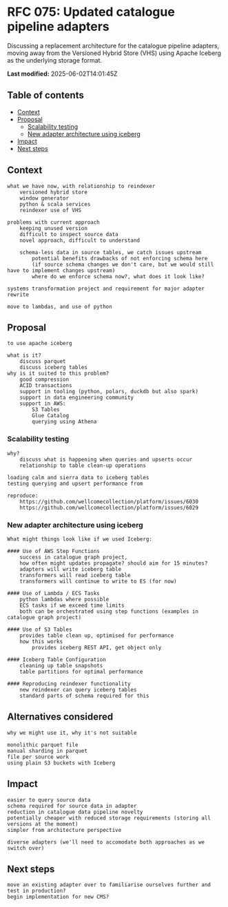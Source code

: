 
# RFC 075: Updated catalogue pipeline adapters

Discussing a replacement architecture for the catalogue pipeline adapters, moving away from the Versioned Hybrid Store (VHS) using Apache Iceberg as the underlying storage format.

**Last modified:** 2025-06-02T14:01:45Z

## Table of contents

- [Context](#context)
- [Proposal](#proposal)
  - [Scalability testing](#scalability-testing)
  - [New adapter architecture using iceberg](#new-adapter-architecture-using-iceberg)
- [Impact](#impact)
- [Next steps](#next-steps)

## Context
    what we have now, with relationship to reindexer
        versioned hybrid store
        window generator
        python & scala services
        reindexer use of VHS

    problems with current approach
        keeping unused version
        difficult to inspect source data
        novel approach, difficult to understand

        schema-less data in source tables, we catch issues upstream 
            potential benefits drawbacks of not enforcing schema here 
            (if source schema changes we don't care, but we would still have to implement changes upstream)
            where do we enforce schema now?, what does it look like?

    systems transformation project and requirement for major adapter rewrite

    move to lambdas, and use of python

## Proposal 
    to use apache iceberg
    
    what is it?
        discuss parquet
        discuss iceberg tables
    why is it suited to this problem?
        good compression
        ACID transactions
        support in tooling (python, polars, duckdb but also spark)
        support in data engineering community
        support in AWS:
            S3 Tables
            Glue Catalog 
            querying using Athena

### Scalability testing
    why?
        discuss what is happening when queries and upserts occur
        relationship to table clean-up operations

    loading calm and sierra data to iceberg tables
    testing querying and upsert performance from 

    reproduce: 
        https://github.com/wellcomecollection/platform/issues/6030
        https://github.com/wellcomecollection/platform/issues/6029 
        
### New adapter architecture using iceberg

    What might things look like if we used Iceberg:

    #### Use of AWS Step Functions
        success in catalogue graph project, 
        how often might updates propagate? should aim for 15 minutes?
        adapters will write iceberg table
        transformers will read iceberg table 
        transformers will continue to write to ES (for now)

    #### Use of Lambda / ECS Tasks
        python lambdas where possible
        ECS tasks if we exceed time limits
        both can be orchestrated using step functions (examples in catalogue graph project)

    #### Use of S3 Tables
        provides table clean up, optimised for performance
        how this works
            provides iceberg REST API, get object only

    #### Iceberg Table Configuration
        cleaning up table snapshots
        table partitions for optimal performance

    #### Reproducing reindexer functionality
        new reindexer can query iceberg tables
        standard parts of schema required for this

## Alternatives considered
    why we might use it, why it's not suitable

    monolithic parquet file
    manual sharding in parquet
    file per source work
    using plain S3 buckets with Iceberg

## Impact
    easier to query source data
    schema required for source data in adapter
    reduction in catalogue data pipeline novelty
    potentially cheaper with reduced storage requirements (storing all versions at the moment)
    simpler from architecture perspective
    
    diverse adapters (we'll need to accomodate both approaches as we switch over)

## Next steps
    move an existing adapter over to familiarise ourselves further and test in production?
    begin implementation for new CMS?
    